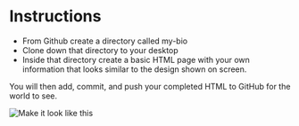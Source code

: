 # Instructions

* From Github create a directory called my-bio
* Clone down that directory to your desktop
* Inside that directory create a basic HTML page with your own information that looks similar to the design shown on screen.

You will then add, commit, and push your completed HTML to GitHub for the world to see.


  ![Make it look like this](Solved/demo.png)
